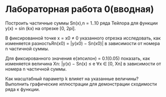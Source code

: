 # Лабораторная работа 0(вводная)

Построить частичные суммы Sn(x),n = 1..10 ряда Тейлора для функции y(x) = sin (kx) на отрезке [0, 2pi].

В фиксированной точке x = x0 ≠ 0 указанного отрезка исследовать, как изменяется разностьRn(x0) = |y(x0) − Sn(x0)| в зависимости от номера n частичной суммы.

Для фиксированного значения e(эпсилон) = 0.1(0.05) показать, как изменяется величина Xn: |y(x) − Sn(x) ≤ e ∀x ∈ [0, Xn] в зависимости от номера n частичной суммы.

Как масштабный параметр k влияет на указанные величины?
Выполнить графические иллюстрации для демонстрации сходимости ряда к функции.
